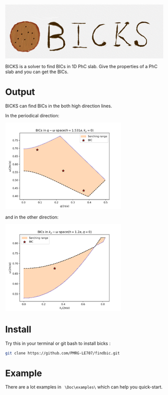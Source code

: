 ![avatar](./Doc/figures/logo_1.jpeg)

BICKS is a solver to find BICs in 1D PhC slab. Give the properties of a PhC slab and you can get the BICs. 

# Output  

BICKS can find BICs in the both high direction lines. 

In the periodical direction:

<img src="./Doc/figures/bic_q.png" alt="bic_ky" style="zoom:36%;" />

and in the other direction:

<img src="./Doc/figures/bic_ky.png" alt="bic_ky" style="zoom:36%;" />

# Install

Try this in your terminal or git bash to install bicks :

```zsh
git clone https://github.com/PMRG-LE707/findbic.git
```

# Example

There are a lot examples in ``` \Doc\examples\``` which can help you quick-start.







 

